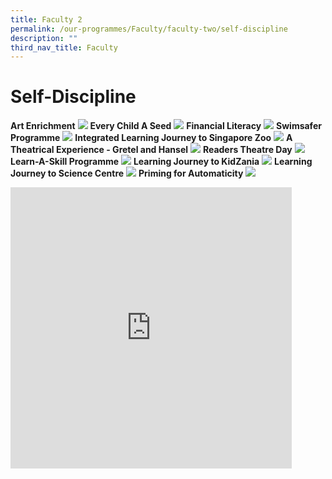 ```yaml
---
title: Faculty 2
permalink: /our-programmes/Faculty/faculty-two/self-discipline
description: ""
third_nav_title: Faculty
---
```

# Self-Discipline

**Art Enrichment**
![](/images/P3%20Art%20Enrichment_16%20Aug%202015.png)
**Every Child A Seed**
![](/images/P3%20Every%20Child%20a%20Seed_4%20Aug%202015.png)
**Financial Literacy**
![](/images/P3%20Financial%20Literacy_4%20Aug%202015.png)
**Swimsafer Programme**
![](/images/P3%20Swimsafer%20Programme_4%20Aug%202015.png)
**Integrated Learning Journey to Singapore Zoo**
![](/images/P3%20LJ%20to%20Singapore%20Zoo.jpg)
**A Theatrical Experience - Gretel and Hansel**
![](/images/Gretel%20and%20Hansel%20Page%2001.png)
**Readers Theatre Day**
![](/images/Reader%20Theatre%20Page%2001.png)
**Learn-A-Skill Programme**
![](/images/Primary%203%20Learn%20A%20Skill.png)
**Learning Journey to KidZania**
![](/images/LJ%20KidZania.jpg)
**Learning Journey to Science Centre**
![](/images/LJ%20Science%20Centre.jpg)
**Priming for Automaticity**
![](/images/Priming.jpg)
<iframe allowfullscreen="true" height="450" width="450" frameborder="0" src="https://docs.google.com/presentation/d/e/2PACX-1vTLH_-BoHrw6Kqod1C5pXj6KoyxSmRgWL1dDPIQJalN3xIq8zt5O79Vffj5X0fiGz4NLPhh8Hm9Que1/embed?start=true&amp;loop=true&amp;delayms=3000"></iframe>